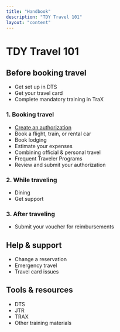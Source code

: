 ```yaml
---
title: "Handbook"
description: "TDY Travel 101"
layout: "content"
---
```


# TDY Travel 101

## Before booking travel

- Get set up in DTS
- Get your travel card
- Complete mandatory training in TraX


### 1. Booking travel

- [Create an authorization](../create-authorization/)
- Book a flight, train, or rental car
- Book lodging
- Estimate your expenses  
- Combining official & personal travel
- Frequent Traveler Programs 
- Review and submit your authorization


### 2. While traveling

- Dining 
- Get support


### 3. After traveling

- Submit your voucher for reimbursements


## Help & support 

- Change a reservation
- Emergency travel
- Travel card issues


## Tools & resources
- DTS
- JTR
- TRAX
- Other training materials
